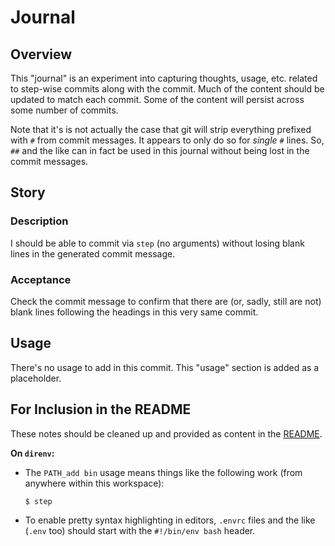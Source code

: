 # Journal

## Overview

This "journal" is an experiment into capturing thoughts, usage, etc. related to step-wise commits along with the commit. Much of the content should be updated to match each commit. Some of the content will persist across some number of commits.

Note that it's is not actually the case that git will strip everything prefixed with `#` from commit messages. It appears to only do so for *single* `#` lines. So, `##` and the like can in fact be used in this journal without being lost in the commit messages.

## Story

### Description

I should be able to commit via `step` (no arguments) without losing blank lines in the generated commit message.

### Acceptance

Check the commit message to confirm that there are (or, sadly, still are not) blank lines following the headings in this very same commit.

## Usage

There's no usage to add in this commit. This "usage" section is added as a placeholder.

## For Inclusion in the README

These notes should be cleaned up and provided as content in the [README](../README.md).

**On `direnv`:**

- The `PATH_add bin` usage means things like the following work (from anywhere within this workspace):

  ```shell
  $ step
  ```

- To enable pretty syntax highlighting in editors, `.envrc` files and the like (`.env` too) should start with the `#!/bin/env bash` header.